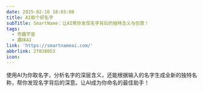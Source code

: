 ```yaml
---
date: 2025-02-16 18:03:08
title: AI取个好名字
subTitle: SmartName：让AI帮你发现名字背后的独特含义与创意！
tags:
  - 奇趣宇宙
  - 趣味AI
link: 'https://smartnameai.com/'
abbrlink: 2f038053
icon:
---
```


使用AI为你取名字，分析名字的深层含义，还能根据输入的名字生成全新的独特名称，帮你发现名字背后的深意。让AI成为你命名的最佳助手！